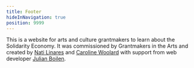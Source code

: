 ```yaml
---
title: Footer
hideInNavigation: true
position: 9999
---
```


This is a website for arts and culture grantmakers to learn about the Solidarity Economy. It was commissioned by Grantmakers in the Arts and created by [Nati Linares](https://conrazon.me/about/) and [Caroline Woolard](https://carolinewoolard.com/) with support from web developer [Julian Boilen](https://julianboilen.com).
